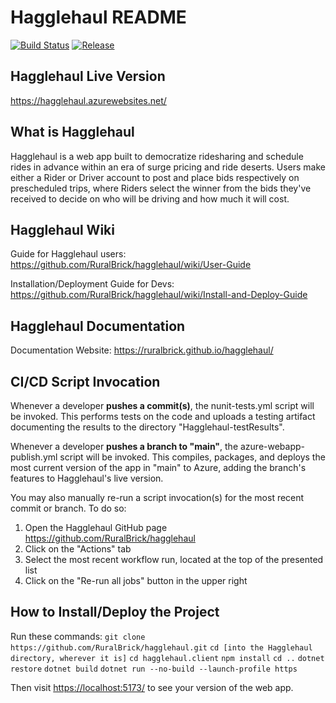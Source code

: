 # Hagglehaul README

[![Build Status](https://app.travis-ci.com/melaasar/cs130-template.svg?branch=master)](https://app.travis-ci.com/github/melaasar/cs130-template)
[![Release](https://img.shields.io/github/v/release/melaasar/cs130-template?label=release)](https://github.com/melaasar/cs130-template/releases/latest)

## Hagglehaul Live Version

<https://hagglehaul.azurewebsites.net/>

## What is Hagglehaul

Hagglehaul is a web app built to democratize ridesharing and schedule rides in advance within an era of surge pricing and ride deserts. Users make either a Rider or Driver account to post and place bids respectively on prescheduled trips, where Riders select the winner from the bids they've received to decide on who will be driving and how much it will cost.

## Hagglehaul Wiki

Guide for Hagglehaul users:
<https://github.com/RuralBrick/hagglehaul/wiki/User-Guide>

Installation/Deployment Guide for Devs:
<https://github.com/RuralBrick/hagglehaul/wiki/Install-and-Deploy-Guide>

## Hagglehaul Documentation

Documentation Website:
<https://ruralbrick.github.io/hagglehaul/>

## CI/CD Script Invocation

Whenever a developer **pushes a commit(s)**, the nunit-tests.yml script will be invoked. This performs tests on the code and uploads a testing artifact documenting the results to the directory "Hagglehaul-testResults".

Whenever a developer **pushes a branch to "main"**, the azure-webapp-publish.yml script will be invoked. This compiles, packages, and deploys the most current version of the app in "main" to Azure, adding the branch's features to Hagglehaul's live version.

You may also manually re-run a script invocation(s) for the most recent commit or branch. To do so:

1. Open the Hagglehaul GitHub page <https://github.com/RuralBrick/hagglehaul>
2. Click on the "Actions" tab
3. Select the most recent workflow run, located at the top of the presented list
4. Click on the "Re-run all jobs" button in the upper right

## How to Install/Deploy the Project

Run these commands:
`git clone https://github.com/RuralBrick/hagglehaul.git`
`cd [into the Hagglehaul directory, wherever it is]`
`cd hagglehaul.client`
`npm install`
`cd ..`
`dotnet restore`
`dotnet build`
`dotnet run --no-build --launch-profile https`

Then visit <https://localhost:5173/> to see your version of the web app.
